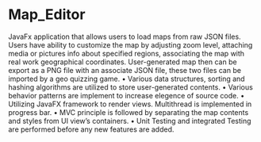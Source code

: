 # Map_Editor

JavaFx application that allows users to load maps from raw JSON files. Users have ability to customize the map by adjusting zoom level, attaching media or pictures info about specified regions, associating the map with real work geographical coordinates. User-generated map then can be export as a PNG file with an associate JSON file, these two files can be imported by a geo quizzing game.
• Various data structures, sorting and hashing algorithms are utilized to store user-generated contents.
• Various behavior patterns are implement to increase elegence of source code.
• Utilizing JavaFX framework to render views. Multithread is implemented in progress bar. 
• MVC principle is followed by separating the map contents and styles from UI view’s containers.
• Unit Testing and integrated Testing are performed before any new features are added.    
